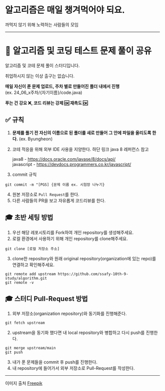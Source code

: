 # 알고리즘은 매일 챙겨먹어야 되요.
까먹지 않기 위해 노력하는 사람들의 모임

---
# 📓 알고리즘 및 코딩 테스트 문제 풀이 공유 
알고리즘 및 코테 문제 풀이 스터디입니다.

취업하시지 않는 이상 출구는 없습니다. 

**매일 자신이 푼 문제 업로드, 주차 별로 만들어진 폴더 내에서 진행**   
(ex. 24_06_x주차/{자기이름}/code.java)  

**푸는 건 강요 ❌, 코드 리뷰는 강제 🆗 재촉도 🆗**   

## ✅ 규칙
1. **문제를 풀기 전 자신의 이름으로 된 폴더를 새로 만들어 그 안에 파일을 올리도록 한다.** (ex. Byungheon)
2. 코테 적응을 위해 외부 IDE 사용을 지양한다. 하단 링크 java 8 레퍼런스 참고   

      java8 - https://docs.oracle.com/javase/8/docs/api/   
      javascript - https://devdocs.programmers.co.kr/javascript/

3. commit 규칙
```
git commit -m "[PGS] {문제 이름 ex. 시험장 나누기}
```
4. 원본 저장소로 `Pull Request`를 한다.
5. 다른 사람들의 PR을 보고 자유롭게 코드리뷰를 한다.


## 🎓 초반 세팅 방법
1. 우선 해당 레포시토리를 Fork하여 개인 repository를 생성해주세요.
2. 로컬 환경에서 사용하기 위해 개인 repository를 clone해주세요. 
```
git clone [로컬 저장소 주소]
```
3. clone한 repository와 원래 original repository(organization에 있는 repo)를 연결하고 확인해주세요.
```
git remote add upstream https://github.com/ssafy-10th-9-study/algorithm.git
git remote -v
```

## 🎓 스터디 Pull-Request 방법
1. 외부 저장소(organization repository)와 동기화를 진행해준다.
```
git fetch upstream
```
2. upstream을 동기화 했다면 내 local repository와 병합하고 다시 push를 진행한다. 
```
git merge upstream/main
git push
```
3. 내가 푼 문제들을 commit 후 push를 진행한다.
4. 내 repository에 들어가서 외부 저장소로 Pull-Request를 작성한다.

***
이미지 출처 <a href="https://kr.freepik.com/free-vector/hand-drawn-pill-cartoon-illustration_54998193.htm#query=%EC%95%8C%EC%95%BD%20%EC%9D%BC%EB%9F%AC%EC%8A%A4%ED%8A%B8&position=1&from_view=keyword&track=ais_user&uuid=be0ac040-5964-4a9f-8086-a6a1efd61248">Freepik</a>

